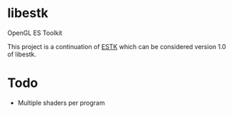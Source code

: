 libestk
=======

OpenGL ES Toolkit

This project is a continuation of [ESTK](git@github.com:carlmartus/libestk.git) which can be considered version 1.0 of libestk.

Todo
====
 * Multiple shaders per program


